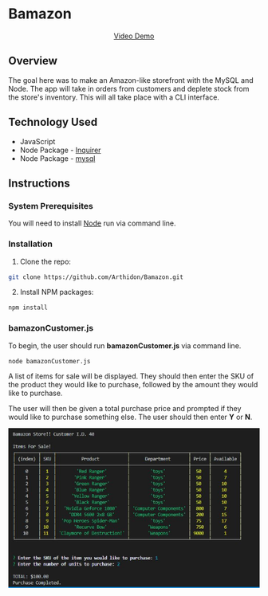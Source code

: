 # Bamazon

<p align="center">
<a href="https://drive.google.com/file/d/1gXECDIRCiITHSCd9oU6P5RsWh4731p40/view" target="blank">Video Demo</a>
</P>

## Overview

The goal here was to make an Amazon-like storefront with the MySQL and Node. The app will take in orders from customers and deplete stock from the store's inventory. This will all take place with a CLI interface.

## Technology Used

* JavaScript 
* Node Package - [Inquirer](https://www.npmjs.com/package/inquirer)
* Node Package - [mysql](https://www.npmjs.com/package/mysql)

## Instructions

### System Prerequisites
You will need to install [Node](https://nodejs.org/en/download) run via command line. 

### Installation
1. Clone the repo: 
```sh
git clone https://github.com/Arthidon/Bamazon.git
```
2. Install NPM packages:
```sh
npm install
```
### bamazonCustomer.js
To begin, the user should run **bamazonCustomer.js** via command line.
```sh
node bamazonCustomer.js
```
A list of items for sale will be displayed. They should then enter the SKU of the product they would like to purchase, followed by the amount they would like to purchase.

The user will then be given a total purchase price and prompted if they would like to purchase something else. The user should then enter **Y** or **N**.


![Example](/images/example.jpg)

